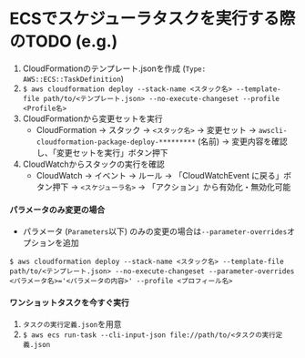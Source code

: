 # ECSでスケジューラタスクを実行する際のTODO (e.g.)
1. CloudFormationのテンプレート.jsonを作成 (`Type: AWS::ECS::TaskDefinition`)
2. `$ aws cloudformation deploy --stack-name <スタック名> --template-file path/to/<テンプレート.json> --no-execute-changeset --profile <Profile名>`
3. CloudFormationから変更セットを実行
    - CloudFormation
    -> スタック
    -> `<スタック名>`
    -> 変更セット
    -> `awscli-cloudformation-package-deploy-*********` (名前)
    -> 変更内容を確認し、「変更セットを実行」ボタン押下
4. CloudWatchからスタックの実行を確認
    - CloudWatch
    -> イベント
    -> ルール
    -> 「CloudWatchEvent に戻る」ボタン押下
    -> `<スケジューラ名>`
    -> 「アクション」から有効化・無効化可能

#### パラメータのみ変更の場合
- パラメータ (`Parameters`以下) のみの変更の場合は`--parameter-overrides`オプションを追加

```
$ aws cloudformation deploy --stack-name <スタック名> --template-file path/to/<テンプレート.json> --no-execute-changeset --parameter-overrides <パラメータ名>='<パラメータの内容>' --profile <プロフィール名>
```

#### ワンショットタスクを今すぐ実行
1. `タスクの実行定義.json`を用意
2. `$ aws ecs run-task --cli-input-json file://path/to/<タスクの実行定義.json`

